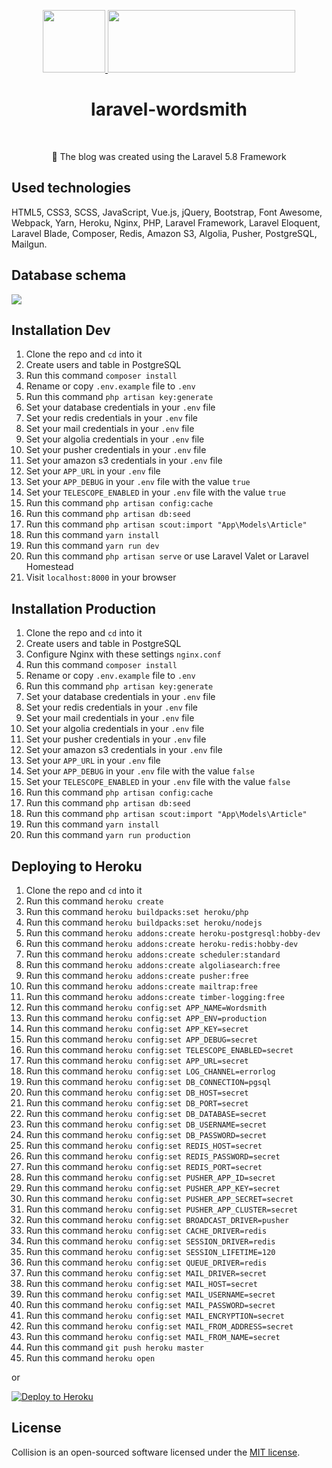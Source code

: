 <p align="center">
    <a href="https://laravel.com/" target="_blank">
        <img src="https://laravel.com/assets/img/components/logo-laravel.svg" height="100px">
    </a>
    <a href="https://sp-laravel-wordsmith.herokuapp.com/" target="_blank">
        <img src="https://sp-laravel-wordsmith.herokuapp.com/images/logo.svg" height="100px" width="300px">
    </a>
    <h1 align="center">laravel-wordsmith</h1>
    <br>
</p>
<p align="center">📢 The blog was created using the Laravel 5.8 Framework</p>

## Used technologies

HTML5, CSS3, SCSS, JavaScript, Vue.js, jQuery, Bootstrap, Font Awesome, Webpack, Yarn, Heroku, Nginx, PHP, Laravel Framework, Laravel Eloquent, Laravel Blade, Composer, Redis, Amazon S3, Algolia, Pusher, PostgreSQL, Mailgun.

## Database schema

 <img src="https://github.com/slava-pleshkov/laravel-wordsmith/blob/master/public/github/db-schema.png?raw=true">

## Installation Dev

1. Clone the repo and `cd` into it
1. Create users and table in PostgreSQL
1. Run this command `composer install`
1. Rename or copy `.env.example` file to `.env`
1. Run this command `php artisan key:generate`
1. Set your database credentials in your `.env` file
1. Set your redis credentials in your `.env` file
1. Set your mail credentials in your `.env` file
1. Set your algolia credentials in your `.env` file
1. Set your pusher credentials in your `.env` file
1. Set your amazon s3 credentials in your `.env` file
1. Set your `APP_URL` in your `.env` file
1. Set your `APP_DEBUG` in your `.env` file with the value `true`
1. Set your `TELESCOPE_ENABLED` in your `.env` file with the value `true`
1. Run this command `php artisan config:cache`
1. Run this command `php artisan db:seed`
1. Run this command `php artisan scout:import "App\Models\Article"`
1. Run this command `yarn install`
1. Run this command `yarn run dev`
1. Run this command `php artisan serve` or use Laravel Valet or Laravel Homestead
1. Visit `localhost:8000` in your browser

## Installation Production

1. Clone the repo and `cd` into it
1. Create users and table in PostgreSQL
1. Configure Nginx with these settings `nginx.conf`
1. Run this command `composer install`
1. Rename or copy `.env.example` file to `.env`
1. Run this command `php artisan key:generate`
1. Set your database credentials in your `.env` file
1. Set your redis credentials in your `.env` file
1. Set your mail credentials in your `.env` file
1. Set your algolia credentials in your `.env` file
1. Set your pusher credentials in your `.env` file
1. Set your amazon s3 credentials in your `.env` file
1. Set your `APP_URL` in your `.env` file
1. Set your `APP_DEBUG` in your `.env` file with the value `false`
1. Set your `TELESCOPE_ENABLED` in your `.env` file with the value `false`
1. Run this command `php artisan config:cache`
1. Run this command `php artisan db:seed`
1. Run this command `php artisan scout:import "App\Models\Article"`
1. Run this command `yarn install`
1. Run this command `yarn run production`

## Deploying to Heroku

1. Clone the repo and `cd` into it
1. Run this command `heroku create`
1. Run this command `heroku buildpacks:set heroku/php`
1. Run this command `heroku buildpacks:set heroku/nodejs`
1. Run this command `heroku addons:create heroku-postgresql:hobby-dev`
1. Run this command `heroku addons:create heroku-redis:hobby-dev`
1. Run this command `heroku addons:create scheduler:standard`
1. Run this command `heroku addons:create algoliasearch:free`
1. Run this command `heroku addons:create pusher:free`
1. Run this command `heroku addons:create mailtrap:free`
1. Run this command `heroku addons:create timber-logging:free`
1. Run this command `heroku config:set APP_NAME=Wordsmith`
1. Run this command `heroku config:set APP_ENV=production`
1. Run this command `heroku config:set APP_KEY=secret`
1. Run this command `heroku config:set APP_DEBUG=secret`
1. Run this command `heroku config:set TELESCOPE_ENABLED=secret`
1. Run this command `heroku config:set APP_URL=secret`
1. Run this command `heroku config:set LOG_CHANNEL=errorlog`
1. Run this command `heroku config:set DB_CONNECTION=pgsql`
1. Run this command `heroku config:set DB_HOST=secret`
1. Run this command `heroku config:set DB_PORT=secret`
1. Run this command `heroku config:set DB_DATABASE=secret`
1. Run this command `heroku config:set DB_USERNAME=secret`
1. Run this command `heroku config:set DB_PASSWORD=secret`
1. Run this command `heroku config:set REDIS_HOST=secret`
1. Run this command `heroku config:set REDIS_PASSWORD=secret`
1. Run this command `heroku config:set REDIS_PORT=secret`
1. Run this command `heroku config:set PUSHER_APP_ID=secret`
1. Run this command `heroku config:set PUSHER_APP_KEY=secret`
1. Run this command `heroku config:set PUSHER_APP_SECRET=secret`
1. Run this command `heroku config:set PUSHER_APP_CLUSTER=secret`
1. Run this command `heroku config:set BROADCAST_DRIVER=pusher`
1. Run this command `heroku config:set CACHE_DRIVER=redis`
1. Run this command `heroku config:set SESSION_DRIVER=redis`
1. Run this command `heroku config:set SESSION_LIFETIME=120`
1. Run this command `heroku config:set QUEUE_DRIVER=redis`
1. Run this command `heroku config:set MAIL_DRIVER=secret`
1. Run this command `heroku config:set MAIL_HOST=secret`
1. Run this command `heroku config:set MAIL_USERNAME=secret`
1. Run this command `heroku config:set MAIL_PASSWORD=secret`
1. Run this command `heroku config:set MAIL_ENCRYPTION=secret`
1. Run this command `heroku config:set MAIL_FROM_ADDRESS=secret`
1. Run this command `heroku config:set MAIL_FROM_NAME=secret`
1. Run this command `git push heroku master`
1. Run this command `heroku open`

or

[![Deploy to Heroku](https://www.herokucdn.com/deploy/button.png)](https://heroku.com/deploy)

## License

Collision is an open-sourced software licensed under the [MIT license](LICENSE.md).